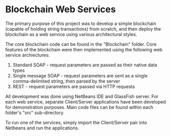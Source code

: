 # Blockchain Web Services
The primary purpose of this project was to develop a simple blockchain (capable of holding string transactions) from scratch, and then deploy the blockchain as a web service using various architectural styles.

The core blockchain code can be found in the "Blockchain" folder. Core features of the blockchain were then implemented using the following web service archiectures:
1. Standard SOAP - request parameters are passed as their native data types
2. Single message SOAP - request parameters are sent as a single comma-delimited string, then parsed by the server
3. REST - request parameters are passed via HTTP requests

All development was done using NetBeans IDE and GlassFish server. For each web service, separate Client/Server applications have been developed for demonstration purposes. Main code files can be found within each folder's "src" sub-directory. 

To run one of the services, simply import the Client/Server pair into Netbeans and run the applications.
